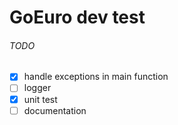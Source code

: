 # GoEuro dev test

###### TODO

- [x] handle exceptions in main function
- [ ] logger
- [x] unit test
- [ ] documentation
